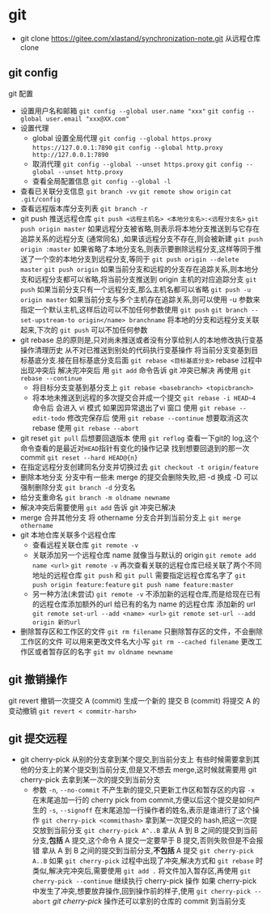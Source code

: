 # git

- git clone <https://gitee.com/xlastand/synchronization-note.git> 从远程仓库clone

## git config

git 配置

- 设置用户名和邮箱
`git config --global user.name "xxx"`
`git config --global user.email "xxx@XX.com"`
- 设置代理
  - global 设置全局代理
  `git config --global https.proxy https://127.0.0.1:7890`
  `git config --global http.proxy http://127.0.0.1:7890`
  - 取消代理
  `git config --global --unset https.proxy`
  `git config --global --unset http.proxy`
  - 查看全局配置信息
  `git config --global -l`
- 查看已关联分支信息
`git branch -vv`
`git remote show origin`
`cat .git/config`
- 查看远程版本库分支列表
`git branch -r`
- git push 推送远程仓库
`git push <远程主机名> <本地分支名>:<远程分支名>`
`git push origin master` 如果远程分支被省略,则表示将本地分支推送到与它存在追踪关系的远程分支 (通常同名) ,如果该远程分支不存在,则会被新建
`git push origin :master` 如果省略了本地分支名,则表示要删除远程分支,这样等同于推送了一个空的本地分支到远程分支,等同于 `git push origin --delete master`
`git push origin` 如果当前分支和远程的分支存在追踪关系,则本地分支和远程分支都可以省略,将当前分支推送到 origin 主机的对应追踪分支
`git push` 如果当前分支只有一个远程分支,那么主机名都可以省略
`git push -u origin master` 如果当前分支与多个主机存在追踪关系,则可以使用 -u 参数来指定一个默认主机,这样后边可以不加任何参数使用 `git push`
`git branch --set-upstream-to origin</name> branchname` 将本地的分支和远程分支关联起来,下次的 `git push` 可以不加任何参数
- git rebase
  总的原则是,只对尚未推送或者没有分享给别人的本地修改执行变基操作清理历史
  从不对已推送到别处的代码执行变基操作
  将当前分支变基到目标基底分支.接在目标基底分支后面
`git rebase <目标基底分支>`
  rebase 过程中出现冲突后 解决完冲突后 用 `git add` 命令告诉 git 冲突已解决
  再使用 `git rebase --continue`
  - 将目标分支变基到基分支上
  `git rebase <basebranch> <topicbranch>`
  - 将本地未推送到远程的多次提交合并成一个提交
  `git rebase -i HEAD~4` 命令后
  会进入 vi 模式
  如果因异常退出了vi 窗口 使用 `git rebase --edit-todo`
  修改完保存后 使用 `git rebase --continue`
  想要取消这次 rebase 使用 `git rebase --abort`
- git reset
  `git pull` 后想要回退版本
使用 `git reflog`
  查看一下git的 log,这个命令查看的是最近对`HEAD`指针有变化的操作记录
  找到想要回退到的那一次commit
  `git reset --hard HEAD@{n}`
- 在指定远程分支创建同名分支并切换过去
`git checkout -t origin/feature`
- 删除本地分支
  分支中有一些未 merge 的提交会删除失败,把 -d 换成 -D 可以强制删除分支
  `git branch -d` 分支名
- 给分支重命名
`git branch -m oldname newname`
- 解决冲突后需要使用 `git add` 告诉 git 冲突已解决
- merge 合并其他分支
  将 othername 分支合并到当前分支上
  `git merge othername`
- git 本地仓库关联多个远程仓库
  - 查看远程关联仓库
  `git remote -v`
  - 关联添加另一个远程仓库
  name 就像当与默认的 origin
  `git remote add name <url>`
  `git remote -v` 再次查看关联的远程仓库已经关联了两个不同地址的远程仓库
  `git push` 和 `git pull` 需要指定远程仓库名字了
  `git push origin feature:feature`
  `git push name feature:master`
  - 另一种方法(未尝试)
  `git remote -v`
  不添加新的远程仓库,而是给现在已有的远程仓库添加额外的url
  给已有的名为 name 的远程仓库 添加新的 url
  `git remote set-url --add <name> <url>`
  `git remote set-url --add origin 新的url`
- 删除暂存区和工作区的文件
`git rm filename`
  只删除暂存区的文件，不会删除工作区的文件
  可以用来更改文件名大小写
`git rm --cached filename`
  更改工作区或者暂存区的名字
`git mv oldname newname`

## git 撤销操作

git revert 撤销一次提交 A (commit) 生成一个新的 提交 B (commit) 将提交 A 的变动撤销
`git revert < commitr-harsh>`

## git 提交远程

- git cherry-pick 从别的分支拿到某个提交,到当前分支上
  有些时候需要拿到其他的分支上的某个提交到当前分支,但是又不想去 merge,这时候就需要用 git cherry-pick 去拿到某一次的提交到当前分支
  - 参数
  `-n`, `--no-commit`
  不产生新的提交,只更新工作区和暂存区的内容
  `-x`
  在末尾追加一行的 cherry pick from commit,方便以后这个提交是如何产生的
  `-s`, `--signoff`
  在末尾追加一行操作者的姓名,表示是谁进行了这个操作
  `git cherry-pick <commithash>`
  拿到某一次提交的 hash,把这一次提交放到当前分支
  `git cherry-pick A^..B`
  拿从 A 到 B 之间的提交到当前分支,**包括** A 提交,这个命令 A 提交一定要早于 B 提交,否则失败但是不会报错
  拿从 A 到 B 之间的提交到当前分支,**不包括** A 提交
  `git cherry-pick A..B`
  如果 `git cherry-pick` 过程中出现了冲突,解决方式和 `git rebase` 时类似,解决完冲突后,需要使用 `git add .` 将文件加入暂存区,再使用 `git cherry-pick --continue` 继续执行 cherry-pick 操作
  如果 cherry-pick 中发生了冲突,想要放弃操作,回到操作前的样子,使用 `git cherry-pick --abort`
  *git cherry-pick* 操作还可以拿别的仓库的 commit 到当前分支
